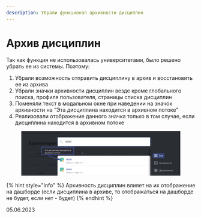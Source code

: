 ```yaml
---
description: Убрали функционал архивности дисциплин
---
```


# Архив дисциплин

Так как функция не использовалась университетами, было решено убрать ее из системы. Поэтому:

1. Убрали возможность отправить дисциплину в архив и восстановить ее из архива
2. Убрали значки архивности дисциплин везде кроме глобального поиска, профиля пользователя, страницы списка дисциплин
3. Поменяли текст в модальном окне при наведении на значок архивности на “Эта дисциплина находится в архивном потоке”
4. Реализовали отображение данного значка только в том случае, если дисциплина находится в архивном потоке

<figure><img src="../../.gitbook/assets/image (604).png" alt=""><figcaption></figcaption></figure>

{% hint style="info" %}
Архивность дисциплин влияет на их отображение на дашборде (если дисциплина в архиве, то отображаться на дашборде не будет, если нет - будет)
{% endhint %}

05.06.2023
